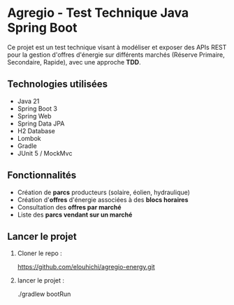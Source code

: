# Agregio - Test Technique Java Spring Boot

Ce projet est un test technique visant à modéliser et exposer des APIs REST pour la gestion d'offres d'énergie sur différents marchés (Réserve Primaire, Secondaire, Rapide), avec une approche **TDD**.

## Technologies utilisées

- Java 21
- Spring Boot 3
- Spring Web
- Spring Data JPA
- H2 Database
- Lombok
- Gradle
- JUnit 5 / MockMvc

## Fonctionnalités

-  Création de **parcs** producteurs (solaire, éolien, hydraulique)
-  Création d'**offres** d'énergie associées à des **blocs horaires**
-  Consultation des **offres par marché**
-  Liste des **parcs vendant sur un marché**

## Lancer le projet

1. Cloner le repo :

   https://github.com/elouhichi/agregio-energy.git

2. lancer le projet :

   ./gradlew bootRun
